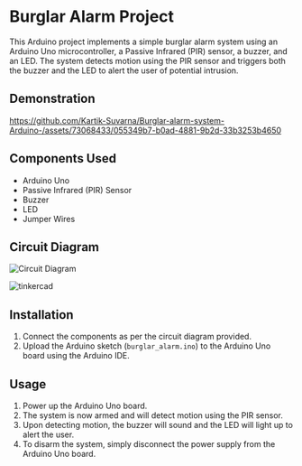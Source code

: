 # Burglar Alarm Project

This Arduino project implements a simple burglar alarm system using an Arduino Uno microcontroller, a Passive Infrared (PIR) sensor, a buzzer, and an LED. The system detects motion using the PIR sensor and triggers both the buzzer and the LED to alert the user of potential intrusion.

## Demonstration
https://github.com/Kartik-Suvarna/Burglar-alarm-system-Arduino-/assets/73068433/055349b7-b0ad-4881-9b2d-33b3253b4650

## Components Used

- Arduino Uno
- Passive Infrared (PIR) Sensor
- Buzzer
- LED
- Jumper Wires

## Circuit Diagram

![Circuit Diagram](https://github.com/Kartik-Suvarna/Burglar-alarm-system-Arduino-/assets/73068433/cbadbbfb-8530-4685-95f1-2dc66ae06b74)

![tinkercad](https://github.com/Kartik-Suvarna/Burglar-alarm-system-Arduino-/assets/73068433/ca142d9b-714f-41cf-bf5d-1bbf833c6e7e)

## Installation

1. Connect the components as per the circuit diagram provided.
2. Upload the Arduino sketch (`burglar_alarm.ino`) to the Arduino Uno board using the Arduino IDE.

## Usage

1. Power up the Arduino Uno board.
2. The system is now armed and will detect motion using the PIR sensor.
3. Upon detecting motion, the buzzer will sound and the LED will light up to alert the user.
4. To disarm the system, simply disconnect the power supply from the Arduino Uno board.
